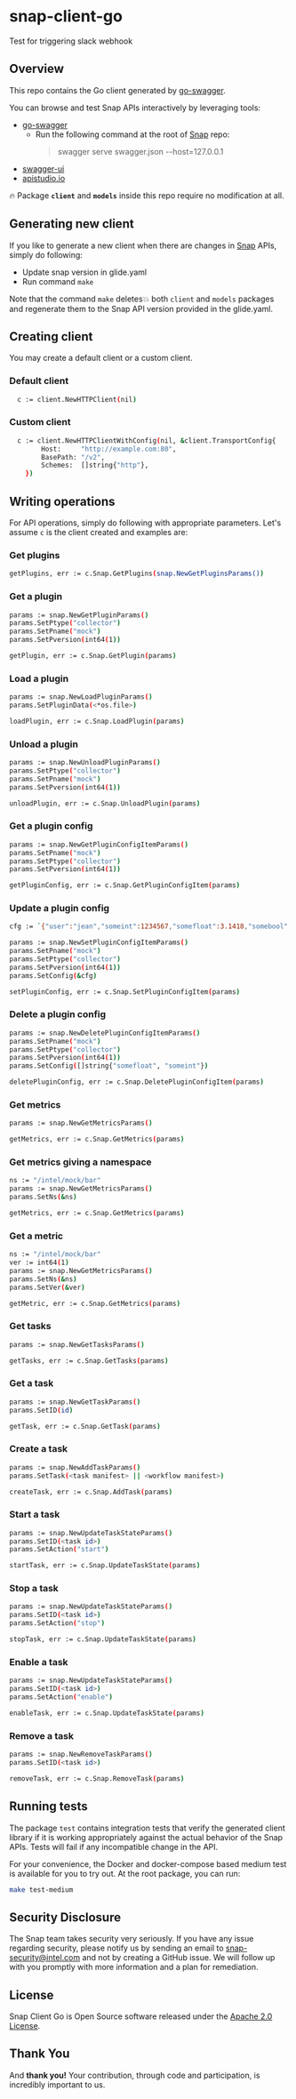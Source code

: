 # snap-client-go
Test for triggering slack webhook
## Overview

This repo contains the Go client generated by [go-swagger](https://github.com/go-swagger/go-swagger). 

You can browse and test Snap APIs interactively by leveraging tools:

* [go-swagger](https://github.com/go-swagger/go-swagger)
  * Run the following command at the root of [Snap](https://github.com/intelsdi-x/snap) repo:
    > swagger serve swagger.json --host=127.0.0.1
* [swagger-ui](https://github.com/swagger-api/swagger-ui)
* [apistudio.io](http://apistudio.io/)

:fire: Package **`client`** and **`models`** inside this repo require no modification at all.

## Generating new client
If you like to generate a new client when there are changes in [Snap](https://github.com/intelsdi-x/snap) APIs, simply do following:

* Update snap version in glide.yaml
* Run command `make`

Note that the command `make` deletes:boom: both `client` and `models` packages and regenerate them to the Snap API version provided in the glide.yaml.

## Creating client

You may create a default client or a custom client.

### Default client

```sh
  c := client.NewHTTPClient(nil)
```

### Custom client

```sh
  c := client.NewHTTPClientWithConfig(nil, &client.TransportConfig{
		Host:     "http://example.com:80",
		BasePath: "/v2",
		Schemes:  []string{"http"},
	})
```

## Writing operations

For API operations, simply do following with appropriate parameters. Let's assume `c` is the client created and examples are:

### Get plugins

```sh
getPlugins, err := c.Snap.GetPlugins(snap.NewGetPluginsParams())
```

### Get a plugin

```sh
params := snap.NewGetPluginParams()
params.SetPtype("collector")
params.SetPname("mock")
params.SetPversion(int64(1))

getPlugin, err := c.Snap.GetPlugin(params)
```

### Load a plugin

```sh
params := snap.NewLoadPluginParams()
params.SetPluginData(<*os.file>)

loadPlugin, err := c.Snap.LoadPlugin(params)
```

### Unload a plugin

```sh
params := snap.NewUnloadPluginParams()
params.SetPtype("collector")
params.SetPname("mock")
params.SetPversion(int64(1))

unloadPlugin, err := c.Snap.UnloadPlugin(params)
```

### Get a plugin config

```sh
params := snap.NewGetPluginConfigItemParams()
params.SetPname("mock")
params.SetPtype("collector")
params.SetPversion(int64(1))

getPluginConfig, err := c.Snap.GetPluginConfigItem(params)
```

### Update a plugin config

```sh
cfg := `{"user":"jean","someint":1234567,"somefloat":3.1418,"somebool":false}`

params := snap.NewSetPluginConfigItemParams()
params.SetPname("mock")
params.SetPtype("collector")
params.SetPversion(int64(1))
params.SetConfig(&cfg)

setPluginConfig, err := c.Snap.SetPluginConfigItem(params)
```

### Delete a plugin config

```sh
params := snap.NewDeletePluginConfigItemParams()
params.SetPname("mock")
params.SetPtype("collector")
params.SetPversion(int64(1))
params.SetConfig([]string{"somefloat", "someint"})

deletePluginConfig, err := c.Snap.DeletePluginConfigItem(params)
```

### Get metrics

```sh
params := snap.NewGetMetricsParams()

getMetrics, err := c.Snap.GetMetrics(params)
```

### Get metrics giving a namespace

```sh
ns := "/intel/mock/bar"
params := snap.NewGetMetricsParams()
params.SetNs(&ns)

getMetrics, err := c.Snap.GetMetrics(params)
```

### Get a metric

```sh
ns := "/intel/mock/bar"
ver := int64(1)
params := snap.NewGetMetricsParams()
params.SetNs(&ns)
params.SetVer(&ver)

getMetric, err := c.Snap.GetMetrics(params)
```

### Get tasks

```sh
params := snap.NewGetTasksParams()

getTasks, err := c.Snap.GetTasks(params)
```

### Get a task

```sh
params := snap.NewGetTaskParams()
params.SetID(id)

getTask, err := c.Snap.GetTask(params)
```

### Create a task

```sh
params := snap.NewAddTaskParams()
params.SetTask(<task manifest> || <workflow manifest>)

createTask, err := c.Snap.AddTask(params)
```

### Start a task

```sh
params := snap.NewUpdateTaskStateParams()
params.SetID(<task id>)
params.SetAction("start")

startTask, err := c.Snap.UpdateTaskState(params)
```

### Stop a task

```sh
params := snap.NewUpdateTaskStateParams()
params.SetID(<task id>)
params.SetAction("stop")

stopTask, err := c.Snap.UpdateTaskState(params)
```

### Enable a task

```sh
params := snap.NewUpdateTaskStateParams()
params.SetID(<task id>)
params.SetAction("enable")

enableTask, err := c.Snap.UpdateTaskState(params)
```

### Remove a task

```sh
params := snap.NewRemoveTaskParams()
params.SetID(<task id>)

removeTask, err := c.Snap.RemoveTask(params)
```

## Running tests

The package `test` contains integration tests that verify the generated client library if it is working appropriately against the actual behavior of the Snap APIs. Tests will fail if any incompatible change in the API.

For your convenience, the Docker and docker-compose based medium test is available for you to try out.  At the root package, you can run:  

```sh
make test-medium
```

## Security Disclosure

The Snap team takes security very seriously. If you have any issue regarding security, please notify us by sending an email to snap-security@intel.com
and not by creating a GitHub issue. We will follow up with you promptly with more information and a plan for remediation.

## License
Snap Client Go is Open Source software released under the [Apache 2.0 License](LICENSE).

## Thank You
And **thank you!** Your contribution, through code and participation, is incredibly important to us.
